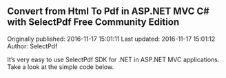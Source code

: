 ## Convert from Html To Pdf in ASP.NET MVC C# with SelectPdf Free Community Edition

Originally published: 2016-11-17 15:01:11
Last updated: 2016-11-17 15:01:12
Author: SelectPdf 

It’s very easy to use SelectPdf SDK for .NET in ASP.NET MVC applications. Take a look at the simple code below.